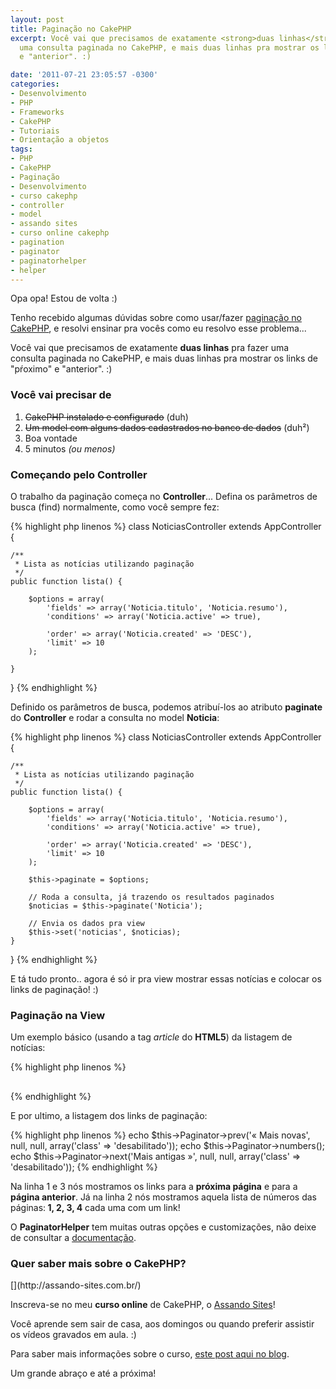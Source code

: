 ```yaml
---
layout: post
title: Paginação no CakePHP
excerpt: Você vai que precisamos de exatamente <strong>duas linhas</strong> pra fazer
  uma consulta paginada no CakePHP, e mais duas linhas pra mostrar os links de "pŕoximo"
  e "anterior". :)

date: '2011-07-21 23:05:57 -0300'
categories:
- Desenvolvimento
- PHP
- Frameworks
- CakePHP
- Tutoriais
- Orientação a objetos
tags:
- PHP
- CakePHP
- Paginação
- Desenvolvimento
- curso cakephp
- controller
- model
- assando sites
- curso online cakephp
- pagination
- paginator
- paginatorhelper
- helper
---
```

Opa opa! Estou de volta :)

Tenho recebido algumas dúvidas sobre como usar/fazer [paginação no CakePHP](http://book.cakephp.org/view/1231/Pagination), e resolvi ensinar pra vocês como eu resolvo esse problema...

Você vai que precisamos de exatamente <strong>duas linhas</strong> pra fazer uma consulta paginada no CakePHP, e mais duas linhas pra mostrar os links de "pŕoximo" e "anterior". :)

<h3>Você vai precisar de</h3>
<ol>
<li><del>CakePHP instalado e configurado</del> (duh)</li>
<li><del>Um model com alguns dados cadastrados no banco de dados</del> (duh²)</li>
<li>Boa vontade</li>
<li>5 minutos <em>(ou menos)</em></li>
</ol>
<h3>Começando pelo Controller</h3>
<div>O trabalho da paginação começa no <strong>Controller</strong>... Defina os parâmetros de busca (find) normalmente, como você sempre fez:</div>

{% highlight php linenos %}
class NoticiasController extends AppController {

	/**
	 * Lista as notícias utilizando paginação
	 */
	public function lista() {

		$options = array(
			'fields' => array('Noticia.titulo', 'Noticia.resumo'),
			'conditions' => array('Noticia.active' => true),

			'order' => array('Noticia.created' => 'DESC'),
			'limit' => 10
		);

	}

}
{% endhighlight %}

Definido os parâmetros de busca, podemos atribuí-los ao atributo <strong>paginate</strong> do <strong>Controller</strong> e rodar a consulta no model <strong>Noticia</strong>:


{% highlight php linenos %}
class NoticiasController extends AppController {

	/**
	 * Lista as notícias utilizando paginação
	 */
	public function lista() {

		$options = array(
			'fields' => array('Noticia.titulo', 'Noticia.resumo'),
			'conditions' => array('Noticia.active' => true),

			'order' => array('Noticia.created' => 'DESC'),
			'limit' => 10
		);

		$this->paginate = $options;

		// Roda a consulta, já trazendo os resultados paginados
		$noticias = $this->paginate('Noticia');

		// Envia os dados pra view
		$this->set('noticias', $noticias);
	}

}
{% endhighlight %}

E tá tudo pronto.. agora é só ir pra view mostrar essas notícias e colocar os links de paginação! :)

<h3>Paginação na View</h3>
Um exemplo básico (usando a tag <em>article</em> do <strong>HTML5</strong>) da listagem de notícias:


{% highlight php linenos %}
<article>
<?php foreach($noticias AS $data): ?>
	<h1><?php echo $data['Noticia']['titulo'] ?></h1>
	<?php echo $data['Noticia']['resumo'] ?>

<?php endforeach; ?>
</article>
{% endhighlight %}

E por ultimo, a listagem dos links de paginação:


{% highlight php linenos %}
echo $this->Paginator->prev('« Mais novas', null, null, array('class' => 'desabilitado'));
echo $this->Paginator->numbers();
echo $this->Paginator->next('Mais antigas »', null, null, array('class' => 'desabilitado'));
{% endhighlight %}

Na linha 1 e 3 nós mostramos os links para a <strong>próxima página</strong> e para a <strong>página anterior</strong>. Já na linha 2 nós mostramos aquela lista de números das páginas:<strong> 1, 2, 3, 4</strong> cada uma com um link!

O <strong>PaginatorHelper</strong> tem muitas outras opções e customizações, não deixe de consultar a [documentação](http://api.cakephp.org/class/paginator-helper).

<h3>Quer saber mais sobre o CakePHP?</h3>
[](http://assando-sites.com.br/)

Inscreva-se no meu <strong>curso online</strong> de CakePHP, o [Assando Sites](http://assando-sites.com.br)!

Você aprende sem sair de casa, aos domingos ou quando preferir assistir os vídeos gravados em aula. :)

Para saber mais informações sobre o curso, [este post aqui no blog](/curso-online-de-cakephp).

Um grande abraço e até a próxima!


